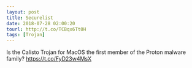 ```yaml
---
layout: post
title: Securelist
date: 2018-07-28 02:00:20
tourl: http://t.co/TCBqx6Tt0H
tags: [Trojan]
---
```

Is the Calisto Trojan for MacOS the first member of the Proton malware family? https://t.co/FyD23w4MsX